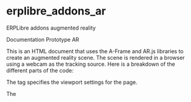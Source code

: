 # erplibre_addons_ar
ERPLibre addons augmented reality

Documentation Prototype AR

This is an HTML document that uses the A-Frame and AR.js libraries to create an augmented reality scene. The scene is rendered in a browser using a webcam as the tracking source. Here is a breakdown of the different parts of the code:

The <meta> tag specifies the viewport settings for the page.

The <script> tags load the necessary libraries for the AR scene, including A-Frame and AR.js, as well as two gesture detection scripts.
The <body> tag sets the margins and overflow for the page.
  
The <a-scene> tag is the root element for the AR scene. It includes various attributes that define the scene's settings, such as disabling the VR mode UI and loading screen, enabling the AR.js library, and specifying the tracking method and source type.
  
Inside the <a-scene> tag is an <a-marker> tag that defines the marker used for tracking. The type attribute is set to "pattern" and the preset attribute is set to "custom", indicating that a custom marker pattern is being used. The url attribute specifies the location of the marker pattern file, and the raycaster attribute specifies which objects should be affected by the raycaster component. The emitevents attribute is set to "true", which means the marker emits events that can be detected by other elements in the scene.
  
Inside the <a-marker> tag are three child elements: an <a-text> element, an <a-image> element, and two <a-sphere> elements. These are 3D objects that are positioned relative to the marker. The <a-text> element displays the text "Prototype AR" in yellow color, and is positioned above the marker. The <a-image> element displays an image and has a click event attached to it, which rotates the image when clicked. The <a-sphere> elements are colored spheres that also have a rotation animation.
The <a-entity> tag at the end of the scene defines the camera that is used to render the scene from the user's perspective.
Overall, this code creates a simple AR scene with a custom marker pattern, some 3D objects, and gesture detection.

Ar.js Documentation: https://ar-js-org.github.io/AR.js-Docs/
  
Ar.js Studio: https://ar-js-org.github.io/studio/
  
Github link to variety of examples: https://github.com/stemkoski/AR.js-examples
  
Variety of examples: https://stemkoski.github.io/AR.js-examples/index.html
  

# Tutorial
## Step by step
  
Step 1: Set up your project
To create an augmented reality scene, you'll need to have a web page with the A-Frame and AR.js libraries included. You can download these libraries from their respective websites and include them in your HTML file. Here's an example of how to include them using CDNs:

                <!DOCTYPE html>
                <html>
                  <head>
                      <meta charset="UTF-8">
                      <meta name="viewport" content="width=device-width, initial-scale=1.0">
                      <title>Prototype AR</title>
                      <link rel="stylesheet" href="/style.css">
                      <!-- Add A-Frame and AR.js libraries -->
                      <script src="https://aframe.io/releases/1.0.4/aframe.min.js"></script>
                      <script src="https://raw.githack.com/AR-js-org/AR.js/master/aframe/build/aframe-ar.js"></script>
                      <!-- Add gesture detector and handler scripts -->
                      <script src="https://raw.githack.com/AR-js-org/studio-backend/master/src/modules/marker/tools/gesture-detector.js"></script>
                      <script src="https://raw.githack.com/AR-js-org/studio-backend/master/src/modules/marker/tools/gesture-handler.js"></script>
                      <script src="https://raw.githack.com/AR-js-org/AR.js/master/three.js/build/ar-threex.js"></script>
                      <script src="/script.js"></script>
                  </head>
                  <body>
                    <!-- Add a canvas element to apply the red-to-green camera filter -->
                    <canvas id="canvas"></canvas>
                    
                    <!-- AR scene code goes here -->
                  </body>
                </html>




Step 2: Set up the scene
  
Inside the body of your HTML file, you'll need to create an <a-scene> element that defines the AR scene. This element should have several attributes that specify the settings for the scene. Here's an example:

              <a-scene
                vr-mode-ui="enabled: false;"
                loading-screen="enabled: false;"
                arjs="trackingMethod: best; sourceType: webcam; debugUIEnabled: false;" embedded>
                <!-- AR scene content goes here -->
              </a-scene>
  
 
Step 3: Add a marker
  
Next, you need to define a marker that will be used to track the AR content. In this example, the marker is defined using an <a-marker> element with a pattern type. The marker is also given an ID of "animated-marker" for reference later on. Additionally, the marker has a URL that points to an image file that is used to detect the marker in the real world. The marker also has a raycaster attribute that specifies which objects the cursor will intersect with, and emitevents attribute that enables the marker to emit events, and a cursor attribute that specifies the type of cursor to use. Finally, the <a-marker> element has several child elements including an <a-text> element, an <a-image> element, and two <a-sphere> elements.
  
                    <a-marker
                      id="animated-marker"
                      type="pattern"
                      preset="custom"
                      url="assets/marker.patt"
                      raycaster="objects: .clickable"
                      emitevents="true"
                      cursor="fuse: false; rayOrigin: mouse;"
                      id="markerA">
                     <!-- Marker content goes here -->
                    </a-marker>

Step 4: Add content to the marker
Inside the <a-marker> element, you can add any 3D elements that you want to display when the marker is detected. In this example, an <a-text> element with the value "Prototype AR" is added, along with an <a-image> element that displays an image, and two <a-sphere> elements that are colored blue and red respectively. The <a-image> element also has a rotation animation that rotates the image around its Y-axis.

            <a-marker >
                <!-- Add text element -->
                <a-text value="Prototype AR"
                    gesture-detector
                    color="yellow"
                    position="0 30 0"
                    rotation="-90 0 0"
                    scale="5 5 5"
                    font="https://cdn.aframe.io/fonts/Roboto-msdf.json">
                </a-text>

                <!-- Add image element -->
                <a-image
                    src="assets/asset.png"
                    scale="3 1 1"
                    class="clickable"
                    rotation="-180 0 0"
                    gesture-handler
                    animation="property: rotation; to: 0 180 0; loop: true; easing: linear">
                </a-image>



                <!-- Add sphere elements -->
                <a-sphere position="1.5" color="blue" radius ="0.15" gesture-handler>
                    <a-animation
                        attribute="color"
                        dur="10000"
                        from="blue"
                        to="orange"
                        repeat="indefinite">
                    </a-animation>
                </a-sphere>
                
                <a-sphere position="-1.5" color="red" radius ="0.15" gesture-handler>
                    <a-animation
                        attribute=" color"
                        dur="10000"
                        from="red"
                        to="green"
                        repeat="indefinite">
                    </a-animation>
                </a-sphere>
            </a-marker>

Step 5: Add a camera
  
To view the AR scene, you need to add a camera entity to the <a-scene> element. This can be done using the <a-entity> element with the camera attribute:

            <a-entity camera></a-entity>


Step 6: Add gesture detection and handling
  
To enable gesture detection and handling in the AR scene, you need to include the gesture detector and handler scripts. These scripts are included using two <script> elements that link to the gesture-detector.js and gesture-handler.js files respectively. Additionally, the <a-scene> element has a gesture-detector attribute that enables gesture detection and a gesture-handler attribute that enables gesture handling.


## Red to Green Camera Filter
### Here is the JavaScript code that applies a red-to-green filter to the camera feed

            // Add event listener to run the function when the DOM content is fully loaded
            document.addEventListener('DOMContentLoaded', function() {
              // Get the canvas element and its 2D context
              const canvas = document.getElementById('canvas');
              const context = canvas.getContext('2d');

              // Check if the browser supports mediaDevices and getUserMedia
              if (navigator.mediaDevices && navigator.mediaDevices.getUserMedia) {
                // Request access to the user's webcam
                navigator.mediaDevices.getUserMedia({ video: true })
                  .then(function(stream) {
                    // Create a video element and set its source to the webcam stream
                    const video = document.createElement('video');
                    video.srcObject = stream;
                    video.play();
                    // Call updateCanvas function with the video element
                    updateCanvas(video);
                  });
              }

              // Function to update the canvas with the video feed and apply the filter
              function updateCanvas(video) {
                // Set the canvas dimensions to match the window dimensions
                canvas.width = window.innerWidth;
                canvas.height = window.innerHeight;

                // Check if the video has enough data to be displayed
                if (video.readyState === video.HAVE_ENOUGH_DATA) {
                  // Draw the video frame on the canvas
                  context.drawImage(video, 0, 0, canvas.width, canvas.height);

                  // Get the image data from the canvas
                  const imageData = context.getImageData(0, 0, canvas.width, canvas.height);
                  const data = imageData.data;

                  // Iterate through the image data (RGBA values)
                  for (let i = 0; i < data.length; i += 4) {
                    // Get the red, green, and blue values of the current pixel
                    const red = data[i];
                    const green = data[i + 1];
                    const blue = data[i + 2];

                    // Set the threshold for detecting red color
                    const threshold = 65;

                    // Check if the red value is greater than the green and blue values by the threshold
                    if (red > green + threshold && red > blue + threshold) {
                      // Change the pixel color to green (R=0, G=255, B=0)
                      data[i] = 0;
                      data[i + 1] = 255;
                      data[i + 2] = 0;
                    }
                  }

                  // Put the modified image data back on the canvas
                  context.putImageData(imageData, 0, 0);
                }

                // Request the browser to call the updateCanvas function on the next animation frame
                requestAnimationFrame(() => updateCanvas(video));
              }
            });  
  

## Ar.js Code Generator
### All of the images are located in the Word document, so you can follow the generator tutorial step-by-step

Step 1: Go to the following link: https://ar-js-org.github.io/AR.js-Docs/

<img src="/images/1.png"  width=60% height=60%>

Step 2: Choose the "Marker-based" option and click on "Start Building."

<img src="/images/2.png"  width=60% height=60%>

Step 3: Upload an image of the marker you want to use, and make sure to download it for future reference.

<img src="/images/3.png"  width=60% height=60%>

Step 4: Choose the content that you want your marker to display.

<img src="/images/4.png"  width=60% height=60%>

Step 5: Download the package.

<img src="/images/5.png"  width=60% height=60%>

Step 6: Export your project to GitHub so that you can use it on other platforms with GitHub Pages. Make sure that the main HTML file is named "index.html." 

<img src="/images/6.png"  width=75% height=75%>

Step 7: Go to "Settings" in the top right of the repository.

<img src="/images/7.png"  width=75% height=75%>

Step 8: Click on the "Pages" tab.

<img src="/images/8.png"  width=75% height=75%>
 
Step 9: Choose the main branch in the branch options and click on "Save."
 
<img src="/images/9.png"  width=75% height=75%>
 
Step 10: Choose a custom domain name and click on "Save."
 
<img src="/images/10.png"  width=75% height=75%>
 
Step 11: Click on the generated link to access the website.
 
<img src="/images/11.png"  width=75% height=75%>
 
Step 12: Log in to GitHub from other platforms and navigate to the generated link above. Display the downloaded marker in front of your camera to see the results.
 
<img src="/images/12-1.gif"  width=20% height=20%>

<img src="/images/12-2.png"  width=20% height=20%>
